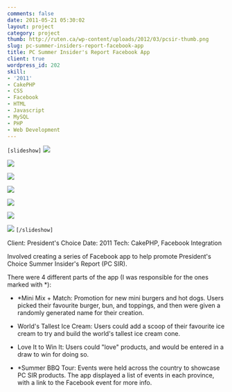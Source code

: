 ```yaml
---
comments: false
date: 2011-05-21 05:30:02
layout: project
category: project
thumb: http://ruten.ca/wp-content/uploads/2012/03/pcsir-thumb.png
slug: pc-summer-insiders-report-facebook-app
title: PC Summer Insider's Report Facebook App
client: true
wordpress_id: 202
skill:
- '2011'
- CakePHP
- CSS
- Facebook
- HTML
- Javascript
- MySQL
- PHP
- Web Development
---
```


`[slideshow]`
![](http://ruten.ca/wp-content/uploads/2012/03/pcsir-likegate.jpg)

![](http://ruten.ca/wp-content/uploads/2012/03/pcsir-mixmatch.jpg)

![](http://ruten.ca/wp-content/uploads/2012/03/pcsir-mixmatch-result.jpg)

![](http://ruten.ca/wp-content/uploads/2012/03/pcsir-icecream1.jpg)

![](http://ruten.ca/wp-content/uploads/2012/03/pcsir-icecream2.jpg)

![](http://ruten.ca/wp-content/uploads/2012/03/pcsir-faveit.jpg)

![](http://ruten.ca/wp-content/uploads/2012/03/pcsir-summertour.jpg)
`[/slideshow]`

Client: President's Choice
Date: 2011
Tech: CakePHP, Facebook Integration

Involved creating a series of Facebook app to help promote President's Choice Summer Insider's Report (PC SIR).

There were 4 different parts of the app (I was responsible for the ones marked with \*):



	
  * \*Mini Mix + Match: Promotion for new mini burgers and hot dogs. Users picked their favourite burger, bun, and toppings, and then were given a randomly generated name for their creation.

	
  * World's Tallest Ice Cream: Users could add a scoop of their favourite ice cream to try and build the world's tallest ice cream cone.

	
  * Love It to Win It: Users could "love" products, and would be entered in a draw to win for doing so.

	
  * \*Summer BBQ Tour: Events were held across the country to showcase PC SIR products. The app displayed a list of events in each province, with a link to the Facebook event for more info.



